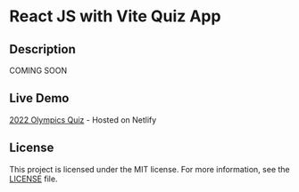 # React JS with Vite Quiz App

## Description
COMING SOON

## Live Demo
[2022 Olympics Quiz](https://2022-olympics-quiz.netlify.app) - Hosted on Netlify

## License
This project is licensed under the MIT license. For more information, see the [LICENSE](LICENSE) file.